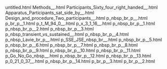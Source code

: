 untitled.html
Methods__.html
Participants_Sixty_four_right_handed__.html
Apparatus_Participants_sat_side_by__.html
Design_and_procedure_Two_participants__.html
p_nbsp_br_p__.html
p_br_p__1.html
p_t_M_94_0__.html
p_x_3_1_16__.html
p_nbsp_br_p__1.html
p_nbsp_br_p__2.html
p_nbsp_br_p__3.html
p_nbsp_transient_vs_sustained__.html
p_nbsp_br_p__4.html
p_nbsp_Lavie_br_p__.html
p_SSE_JSE_nbsp_br__.html
p_nbsp_br_p__5.html
p_nbsp_br_p__6.html
p_nbsp_br_p__7.html
p_nbsp_br_p__8.html
p_nbsp_br_p__9.html
p_nbsp_br_p__10.html
p_nbsp_br_p__11.html
p_Go_No_Go_nbsp__.html
p_nbsp_br_p__12.html
p_nbsp_br_p__13.html
p_0_21_0_37__.html
p_nbsp_br_p__14.html
p_br_p__3.html
p_br_p__2.html
